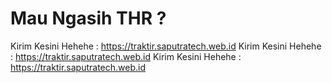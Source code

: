 # Mau Ngasih THR ?

Kirim Kesini Hehehe : https://traktir.saputratech.web.id
Kirim Kesini Hehehe : https://traktir.saputratech.web.id
Kirim Kesini Hehehe : https://traktir.saputratech.web.id

